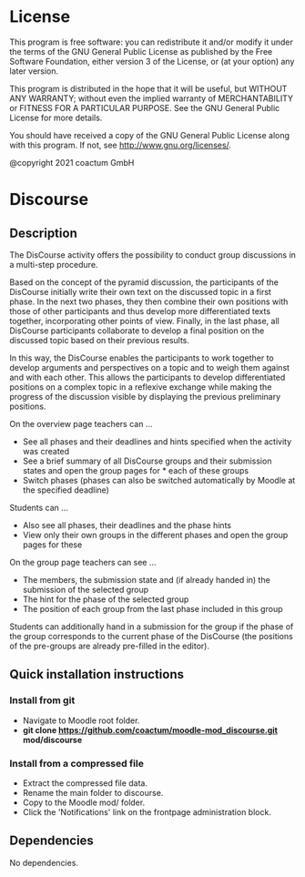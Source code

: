 # License #

This program is free software: you can redistribute it and/or modify it under
the terms of the GNU General Public License as published by the Free Software
Foundation, either version 3 of the License, or (at your option) any later
version.

This program is distributed in the hope that it will be useful, but WITHOUT ANY
WARRANTY; without even the implied warranty of MERCHANTABILITY or FITNESS FOR A
PARTICULAR PURPOSE.  See the GNU General Public License for more details.

You should have received a copy of the GNU General Public License along with
this program.  If not, see <http://www.gnu.org/licenses/>.

@copyright 2021 coactum GmbH

# Discourse #

## Description ##

The DisCourse activity offers the possibility to conduct group discussions in a multi-step procedure.

Based on the concept of the pyramid discussion, the participants of the DisCourse initially write their own text on the discussed topic in a first phase. In the next two phases, they then combine their own positions with those of other participants and thus develop more differentiated texts together, incorporating other points of view. Finally, in the last phase, all DisCourse participants collaborate to develop a final position on the discussed topic based on their previous results.

In this way, the DisCourse enables the participants to work together to develop arguments and perspectives on a topic and to weigh them against and with each other. This allows the participants to develop differentiated positions on a complex topic in a reflexive exchange while making the progress of the discussion visible by displaying the previous preliminary positions.

On the overview page teachers can …

* See all phases and their deadlines and hints specified when the activity was created
* See a brief summary of all DisCourse groups and their submission states and open the group pages for * each of these groups
* Switch phases (phases can also be switched automatically by Moodle at the specified deadline)

Students can …

* Also see all phases, their deadlines and the phase hints
* View only their own groups in the different phases and open the group pages for these

On the group page teachers can see …

* The members, the submission state and (if already handed in) the submission of the selected group
* The hint for the phase of the selected group
* The position of each group from the last phase included in this group

Students can additionally hand in a submission for the group if the phase of the group corresponds to the current phase of the DisCourse (the positions of the pre-groups are already pre-filled in the editor).

## Quick installation instructions ##

### Install from git ###
- Navigate to Moodle root folder.
- **git clone https://github.com/coactum/moodle-mod_discourse.git mod/discourse**

### Install from a compressed file ###
- Extract the compressed file data.
- Rename the main folder to discourse.
- Copy to the Moodle mod/ folder.
- Click the 'Notifications' link on the frontpage administration block.

## Dependencies ##
No dependencies.
